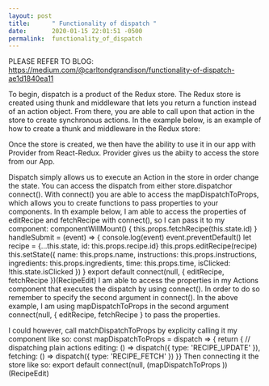 ```yaml
---
layout: post
title:      " Functionality of dispatch	"
date:       2020-01-15 22:01:51 -0500
permalink:  functionality_of_dispatch
---
```


PLEASE REFER TO BLOG: https://medium.com/@carltondgrandison/functionality-of-dispatch-ae1d1840ea11

To begin, dispatch is a product of the Redux store. The Redux store is created using thunk and middleware that lets you return a function instead of an action object. From there, you are able to call upon that action in the store to create synchronous actions. In the example below, is an example of how to create a thunk and middleware in the Redux store:


Once the store is created, we then have the ability to use it in our app with Provider from React-Redux. Provider gives us the abiity to access the store from our App.


Dispatch simply allows us to execute an Action in the store in order change the state. You can access the dispatch from either store.dispatchor connect(). With connect() you are able to access the mapDispatchToProps, which allows you to create functions to pass properties to your components. In th example below, I am able to access the properties of editRecipe and fetchRecipe with connect(), so I can pass it to my component:
componentWillMount() {
    this.props.fetchRecipe(this.state.id)
}
handleSubmit = (event) => {
    console.log(event)
    event.preventDefault()
    let recipe = {...this.state, id: this.props.recipe.id}
    this.props.editRecipe(recipe)
    this.setState({
      name: this.props.name,
      instructions: this.props.instructions,
      ingredients: this.props.ingredients,
      time: this.props.time,
      isClicked: !this.state.isClicked
  })
}
export default connect(null, { editRecipe, fetchRecipe })(RecipeEdit)
I am able to access the properties in my Actions component that executes the dispatch by using connect(). In order to do so remember to specify the second argument in connect(). In the above example, I am using mapDispatchToProps in the second argument connect(null, { editRecipe, fetchRecipe } to pass the properties. 

I could however, call matchDispatchToProps by explicity calling it my component like so:
const mapDispatchToProps = dispatch => {
  return {
    // dispatching plain actions
    editing: () => dispatch({ type: 'RECIPE_UPDATE' }),
    fetching: () => dispatch({ type: 'RECIPE_FETCH' })
  }}
Then connecting it the store like so:
export default connect(null, (mapDispatchToProps ))(RecipeEdit)
		
		



